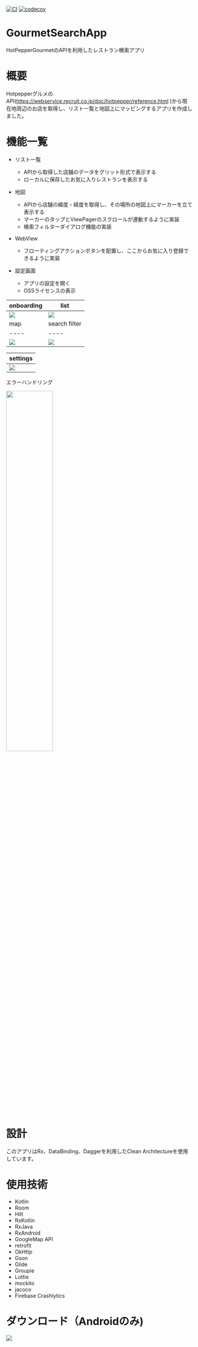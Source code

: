 [![CI](https://github.com/ike04/GourmetSearchApp/actions/workflows/ci_settings.yml/badge.svg?branch=develop)](https://github.com/ike04/GourmetSearchApp/actions/workflows/ci_settings.yml)
[![codecov](https://codecov.io/gh/ike04/GourmetSearchApp/branch/develop/graph/badge.svg?token=ZBFOQGC248)](https://codecov.io/gh/ike04/GourmetSearchApp)
# GourmetSearchApp
HotPepperGourmetのAPIを利用したレストラン検索アプリ

# 概要

HotpepperグルメのAPI(https://webservice.recruit.co.jp/doc/hotpepper/reference.html )から現在地周辺のお店を取得し、リスト一覧と地図上にマッピングするアプリを作成しました。

# 機能一覧

- リスト一覧
   - APIから取得した店舗のデータをグリット形式で表示する
   - ローカルに保存したお気に入りレストランを表示する

- 地図
   - APIから店舗の緯度・経度を取得し、その場所の地図上にマーカーを立て表示する
   - マーカーのタップとViewPagerのスクロールが連動するように実装
   - 検索フィルターダイアログ機能の実装

- WebView
   - フローティングアクションボタンを配置し、ここからお気に入り登録できるように実装

- 設定画面
   - アプリの設定を開く
   - OSSライセンスの表示
   
|onboarding|  list  | 
| ---- | ---- | 
|  <img src="https://user-images.githubusercontent.com/48178913/136657217-48525c2b-f5b3-4822-b24f-4658df061739.gif" >  | <img src="https://user-images.githubusercontent.com/48178913/136657308-bb54e688-44e6-4f32-ae1d-130099b1cb23.gif">  | 
|  map  |  search filter  |
| ---- | ---- |
|  <img src="https://user-images.githubusercontent.com/48178913/133267236-a7ff233c-390d-4fc0-99ec-a3369c07d760.mp4" >  | <img src="https://user-images.githubusercontent.com/48178913/133266962-3040a686-6cfa-4181-ad64-acd4378b90c5.mp4">  |

| settings |
| ---- |
|<img src="https://user-images.githubusercontent.com/48178913/136657405-24bb0f9b-178c-46f5-959e-f37217686b26.gif">|

エラーハンドリング

<img src="https://user-images.githubusercontent.com/48178913/133268269-8a326fcb-1a8f-444a-b025-b68055667ab8.jpg" width= 50%>

# 設計
このアプリはRx、DataBinding、Daggerを利用したClean Architectureを使用しています。

# 使用技術
- Kotlin
- Room
- Hilt
- RxKotlin
- RxJava
- RxAndroid
- GoogleMap API
- retrofit
- OkHttp
- Gson
- Glide
- Groupie
- Lottie
- mockito
- jacoco
- Firebase Crashlytics

# ダウンロード（Androidのみ)
<img src="https://user-images.githubusercontent.com/48178913/137406829-947c0b8b-ecce-488a-830a-6cd8e2e5ab69.png">

# 
# 
